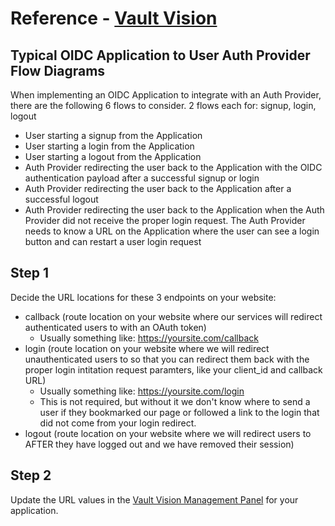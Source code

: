 Reference - [Vault Vision](https://vaultvision.com) 
==================

## Typical OIDC Application to User Auth Provider Flow Diagrams

When implementing an OIDC Application to integrate with an Auth Provider, there are the following 6 flows to consider. 2 flows each for: signup, login, logout

- User starting a signup from the Application
- User starting a login from the Application
- User starting a logout from the Application
- Auth Provider redirecting the user back to the Application with the OIDC authentication payload after a successful signup or login
- Auth Provider redirecting the user back to the Application after a successful logout
- Auth Provider redirecting the user back to the Application when the Auth Provider did not receive the proper login request.  The Auth Provider needs to know a URL on the Application where the user can see a login button and can restart a user login request



## Step 1

Decide the URL locations for these 3 endpoints on your website:

- callback (route location on your website where our services will redirect authenticated users to with an OAuth token)
  - Usually something like: https://yoursite.com/callback
- login (route location on your website where we will redirect unauthenticated users to so that you can redirect them back with the proper login intitation request paramters, like your client_id and callback URL)
  - Usually something like: https://yoursite.com/login
  - This is not required, but without it we don't know where to send a user if they bookmarked our page or followed a link to the login that did not come from your login redirect.
- logout (route location on your website where we will redirect users to AFTER they have logged out and we have removed their session)


## Step 2

Update the URL values in the [Vault Vision Management Panel](https://manage.vaultvision.com/go#applications) for your application.


